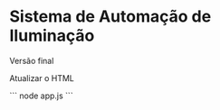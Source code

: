 <h1>Sistema de Automação de Iluminação</h1>

<p>Versão final</p>
<p>Atualizar o HTML</p>
```
node app.js
```

